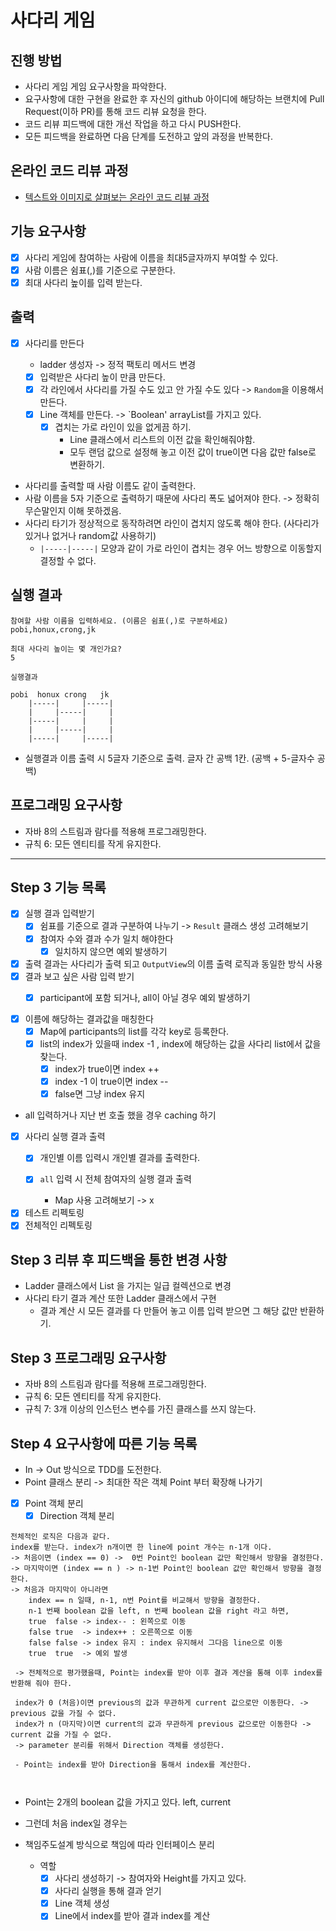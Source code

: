 # 사다리 게임
## 진행 방법
* 사다리 게임 게임 요구사항을 파악한다.
* 요구사항에 대한 구현을 완료한 후 자신의 github 아이디에 해당하는 브랜치에 Pull Request(이하 PR)를 통해 코드 리뷰 요청을 한다.
* 코드 리뷰 피드백에 대한 개선 작업을 하고 다시 PUSH한다.
* 모든 피드백을 완료하면 다음 단계를 도전하고 앞의 과정을 반복한다.

## 온라인 코드 리뷰 과정
* [텍스트와 이미지로 살펴보는 온라인 코드 리뷰 과정](https://github.com/nextstep-step/nextstep-docs/tree/master/codereview)


## 기능 요구사항
- [x] 사다리 게임에 참여하는 사람에 이름을 최대5글자까지 부여할 수 있다.
- [x] 사람 이름은 쉼표(,)를 기준으로 구분한다.
- [x] 최대 사다리 높이를 입력 받는다.

## 출력
- [x] 사다리를 만든다
  - ladder 생성자 -> 정적 팩토리 메서드 변경

  - [x] 입력받은 사다리 높이 만큼 만든다.
  - [x] 각 라인에서 사다리를 가질 수도 있고 안 가질 수도 있다 -> `Random`을 이용해서 만든다.
  - [x] Line 객체를 만든다. -> `Boolean' arrayList를 가지고 있다.
    - [x] 겹치는 가로 라인이 있을 없게끔 하기.
      - Line 클래스에서 리스트의 이전 값을 확인해줘야함.
      - 모두 랜덤 값으로 설정해 놓고 이전 값이 true이면 다음 값만 false로 변환하기.
   
- 사다리를 출력할 때 사람 이름도 같이 출력한다.
- 사람 이름을 5자 기준으로 출력하기 때문에 사다리 폭도 넓어져야 한다. -> 정확히 무슨말인지 이해 못하겠음.
- 사다리 타기가 정상적으로 동작하려면 라인이 겹치지 않도록 해야 한다. (사다리가 있거나 없거나 random값 사용하기) 
  - `|-----|-----|` 모양과 같이 가로 라인이 겹치는 경우 어느 방향으로 이동할지 결정할 수 없다.

## 실행 결과
```
참여할 사람 이름을 입력하세요. (이름은 쉼표(,)로 구분하세요)
pobi,honux,crong,jk

최대 사다리 높이는 몇 개인가요?
5

실행결과

pobi  honux crong   jk 
    |-----|     |-----|
    |     |-----|     |
    |-----|     |     |
    |     |-----|     |
    |-----|     |-----|
```
- 실행결과 이름 출력 시 5글자 기준으로 출력. 글자 간 공백 1칸. (공백 + 5-글자수 공백)

## 프로그래밍 요구사항
- 자바 8의 스트림과 람다를 적용해 프로그래밍한다.
- 규칙 6: 모든 엔티티를 작게 유지한다.
---

## Step 3 기능 목록
- [x] 실행 결과 입력받기
  - [x] 쉼표를 기준으로 결과 구분하여 나누기 -> `Result` 클래스 생성 고려해보기
  - [x] 참여자 수와 결과 수가 일치 해야한다
    - [x] 일치하지 않으면 예외 발생하기
- [x] 출력 결과는 사다리가 출력 되고 `OutputView`의 이름 출력 로직과 동일한 방식 사용
- [x] 결과 보고 싶은 사람 입력 받기
  - [x] participant에 포함 되거나, all이 아닐 경우 예외 발생하기

  
- [x] 이름에 해당하는 결과값을 매칭한다
  - [x] Map에 participants의 list를 각각 key로 등록한다.
  - [x] list의 index가 있을때 index -1 , index에 해당하는 값을 사다리 list에서 값을 찾는다.
    - [x] index가 true이면 index ++
    - [x] index -1 이 true이면 index --
    - [x] false면 그냥 index 유지
- all 입력하거나 지난 번 호출 했을 경우 caching 하기

- [x] 사다리 실행 결과 출력
  - [x] 개인별 이름 입력시 개인별 결과를 출력한다.

  - [x] `all` 입력 시 전체 참여자의 실행 결과 출력
    - Map 사용 고려해보기 -> x
  
- [x] 테스트 리펙토링
- [x] 전체적인 리펙토링

## Step 3 리뷰 후 피드백을 통한 변경 사항

- Ladder 클래스에서 List<Line> 을 가지는 일급 컬렉션으로 변경
- 사다리 타기 결과 계산 또한 Ladder 클래스에서 구현
  - 결과 계산 시 모든 결과를 다 만들어 놓고 이름 입력 받으면 그 해당 값만 반환하기.


## Step 3 프로그래밍 요구사항
- 자바 8의 스트림과 람다를 적용해 프로그래밍한다.
- 규칙 6: 모든 엔티티를 작게 유지한다.
- 규칙 7: 3개 이상의 인스턴스 변수를 가진 클래스를 쓰지 않는다.

## Step 4 요구사항에 따른 기능 목록
- In -> Out 방식으로 TDD를 도전한다.
- Point 클래스 분리 -> 최대한 작은 객체 Point 부터 확장해 나가기
- [x] Point 객체 분리
  - [x] Direction 객체 분리
```
전체적인 로직은 다음과 같다.
index를 받는다. index가 n개이면 한 line에 point 개수는 n-1개 이다.
-> 처음이면 (index == 0) ->  0번 Point인 boolean 값만 확인해서 방향을 결정한다.
-> 마지막이면 (index == n ) -> n-1번 Point인 boolean 값만 확인해서 방향을 결정한다.
-> 처음과 마지막이 아니라면 
    index == n 일때, n-1, n번 Point를 비교해서 방향을 결정한다.
    n-1 번째 boolean 값을 left, n 번째 boolean 값을 right 라고 하면, 
    true  false -> index-- : 왼쪽으로 이동
    false true  -> index++ : 오른쪽으로 이동
    false false -> index 유지 : index 유지해서 그다음 line으로 이동
    true  true  -> 예외 발생
    
 -> 전체적으로 평가했을때, Point는 index를 받아 이후 결과 계산을 통해 이후 index를 반환해 줘야 한다.
 
 index가 0 (처음)이면 previous의 값과 무관하게 current 값으로만 이동한다. -> previous 값을 가질 수 없다.
 index가 n (마지막)이면 current의 값과 무관하게 previous 값으로만 이동한다 -> current 값을 가질 수 없다.
 -> parameter 분리를 위해서 Direction 객체를 생성한다.
 
 - Point는 index를 받아 Direction을 통해서 index를 계산한다.
 
 
```

  - Point는 2개의 boolean 값을 가지고 있다. left, current
  - 그런데 처음 index일 경우는 


- 책임주도설계 방식으로 책임에 따라 인터페이스 분리
  - 역할
    - [x] 사다리 생성하기 -> 참여자와 Height를 가지고 있다.
    - [x] 사다리 실행을 통해 결과 얻기
    - [x] Line 객체 생성
    - [x] Line에서 index를 받아 결과 index를 계산